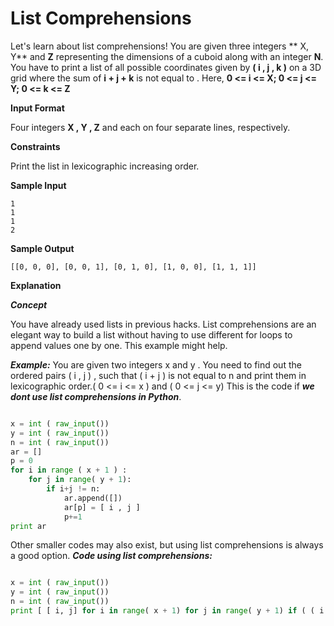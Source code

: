 List Comprehensions
====================

Let's learn about list comprehensions! You are given three integers ** X, Y** and **Z** representing the dimensions of a 
cuboid along with an integer **N**. You have to print a list of all possible coordinates given by **( i , j , k )** on a 3D grid 
where the sum of **i + j + k** is not equal to . Here, **0 <= i <= X; 0 <= j <= Y; 0 <= k <= Z**

**Input Format**

Four integers **X , Y , Z** and each on four separate lines, respectively.

**Constraints**

Print the list in lexicographic increasing order.

**Sample Input**
```
1
1
1
2
```
**Sample Output**
```
[[0, 0, 0], [0, 0, 1], [0, 1, 0], [1, 0, 0], [1, 1, 1]] 
```

**Explanation**

***Concept***

You have already used lists in previous hacks. List comprehensions are an elegant way to build a list without having 
to use different for loops to append values one by one. This example might help.

***Example:*** You are given two integers x and y . You need to find out the ordered pairs ( i , j ) , such that ( i + j ) is not 
equal to n and print them in lexicographic order.( 0 <= i <= x ) and ( 0 <= j <= y) This is the code if ***we dont use 
list comprehensions in Python***.
```python

x = int ( raw_input())
y = int ( raw_input())
n = int ( raw_input())
ar = []
p = 0
for i in range ( x + 1 ) :
    for j in range( y + 1):
        if i+j != n:
            ar.append([])
            ar[p] = [ i , j ]
            p+=1
print ar  

```

Other smaller codes may also exist, but using list comprehensions is always a good option. ***Code using list 
comprehensions:***

```python

x = int ( raw_input())
y = int ( raw_input())
n = int ( raw_input())
print [ [ i, j] for i in range( x + 1) for j in range( y + 1) if ( ( i + j ) != n )]

```
